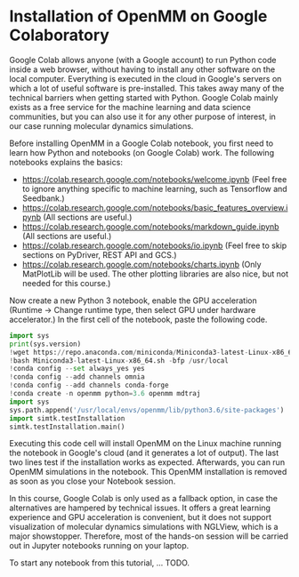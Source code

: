 # Installation of OpenMM on Google Colaboratory

Google Colab allows anyone (with a Google account) to run Python code inside a web browser, without having to install any other software on the local computer. Everything is executed in the cloud in Google's servers on which a lot of useful software is pre-installed. This takes away many of the technical barriers when getting started with Python. Google Colab mainly exists as a free service for the machine learning and data science communities, but you can also use it for any other purpose of interest, in our case running molecular dynamics simulations.

Before installing OpenMM in a Google Colab notebook, you first need to learn how Python and notebooks (on Google Colab) work. The following notebooks explains the basics:

- https://colab.research.google.com/notebooks/welcome.ipynb (Feel free to ignore anything specific to machine learning, such as Tensorflow and Seedbank.)
- https://colab.research.google.com/notebooks/basic_features_overview.ipynb (All sections are useful.)
- https://colab.research.google.com/notebooks/markdown_guide.ipynb (All sections are useful.)
- https://colab.research.google.com/notebooks/io.ipynb (Feel free to skip sections on PyDriver, REST API and GCS.)
- https://colab.research.google.com/notebooks/charts.ipynb (Only MatPlotLib will be used. The other plotting libraries are also nice, but not needed for this course.)

Now create a new Python 3 notebook, enable the GPU acceleration (Runtime -> Change runtime type, then select GPU under hardware accelerator.) In the first cell of the notebook, paste the following code.

```python
import sys
print(sys.version)
!wget https://repo.anaconda.com/miniconda/Miniconda3-latest-Linux-x86_64.sh
!bash Miniconda3-latest-Linux-x86_64.sh -bfp /usr/local
!conda config --set always_yes yes
!conda config --add channels omnia
!conda config --add channels conda-forge
!conda create -n openmm python=3.6 openmm mdtraj
import sys
sys.path.append('/usr/local/envs/openmm/lib/python3.6/site-packages')
import simtk.testInstallation
simtk.testInstallation.main()
```

Executing this code cell will install OpenMM on the Linux machine running the notebook in Google's cloud (and it generates a lot of output). The last two lines test if the installation works as expected. Afterwards, you can run OpenMM simulations in the notebook. This OpenMM installation is removed as soon as you close your Notebook session.

In this course, Google Colab is only used as a fallback option, in case the alternatives are hampered by technical issues. It offers a great learning experience and GPU acceleration is convenient, but it does not support visualization of molecular dynamics simulations with NGLView, which is a major showstopper. Therefore, most of the hands-on session will be carried out in Jupyter notebooks running on your laptop.

To start any notebook from this tutorial, ... TODO.
